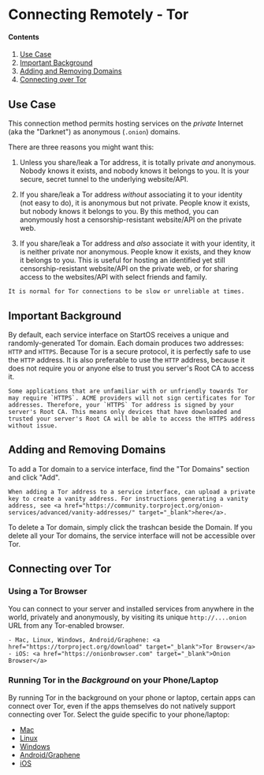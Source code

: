 # Connecting Remotely - Tor

#### Contents

1. [Use Case](#use-case)
1. [Important Background](#important-background)
1. [Adding and Removing Domains](#adding-and-removing-Domains)
1. [Connecting over Tor](#connecting-over-tor)

## Use Case

This connection method permits hosting services on the _private_ Internet (aka the "Darknet") as anonymous (`.onion`) domains.

There are three reasons you might want this:

1. Unless you share/leak a Tor address, it is totally private _and_ anonymous. Nobody knows it exists, and nobody knows it belongs to you. It is your secure, secret tunnel to the underlying website/API.

1. If you share/leak a Tor address _without_ associating it to your identity (not easy to do), it is anonymous but not private. People know it exists, but nobody knows it belongs to you. By this method, you can anonymously host a censorship-resistant website/API on the private web.

1. If you share/leak a Tor address and _also_ associate it with your identity, it is neither private nor anonymous. People know it exists, and they know it belongs to you. This is useful for hosting an identified yet still censorship-resistant website/API on the private web, or for sharing access to the websites/API with select friends and family.

```admonish warning
It is normal for Tor connections to be slow or unreliable at times.
```

## Important Background

By default, each service interface on StartOS receives a unique and randomly-generated Tor domain. Each domain produces two addresses: `HTTP` and `HTTPS`. Because Tor is a secure protocol, it is perfectly safe to use the `HTTP` address. It is also preferable to use the `HTTP` address, because it does not require you or anyone else to trust you server's Root CA to access it.

```admonish warning
Some applications that are unfamiliar with or unfriendly towards Tor may require `HTTPS`. ACME providers will not sign certificates for Tor addresses. Therefore, your `HTTPS` Tor address is signed by your server's Root CA. This means only devices that have downloaded and trusted your server's Root CA will be able to access the HTTPS address without issue.
```

## Adding and Removing Domains

To add a Tor domain to a service interface, find the "Tor Domains" section and click "Add".

```admonish tip title="Vanity Addresses"
When adding a Tor address to a service interface, can upload a private key to create a vanity address. For instructions generating a vanity address, see <a href="https://community.torproject.org/onion-services/advanced/vanity-addresses/" target="_blank">here</a>.
```

To delete a Tor domain, simply click the trashcan beside the Domain. If you delete all your Tor domains, the service interface will not be accessible over Tor.

## Connecting over Tor

### Using a Tor Browser

You can connect to your server and installed services from anywhere in the world, privately and anonymously, by visiting its unique `http://....onion` URL from any Tor-enabled browser.

```admonish info title="Recommended Browsers"
- Mac, Linux, Windows, Android/Graphene: <a href="https://torproject.org/download" target="_blank">Tor Browser</a>
- iOS: <a href="https://onionbrowser.com" target="_blank">Onion Browser</a>
```

### Running Tor in the _Background_ on your Phone/Laptop

By running Tor in the background on your phone or laptop, certain apps can connect over Tor, even if the apps themselves do not natively support connecting over Tor. Select the guide specific to your phone/laptop:

- [Mac](../../device-guides/mac/tor.md)
- [Linux](../../device-guides/linux/tor.md)
- [Windows](../../device-guides/windows/tor.md)
- [Android/Graphene](../../device-guides/android/tor.md)
- [iOS](../../device-guides/ios/tor.md)
